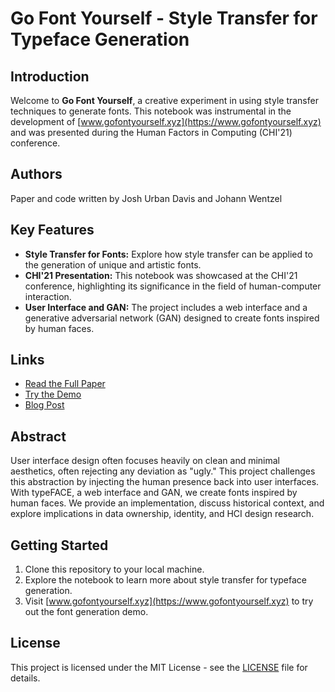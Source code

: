 # Go Font Yourself - Style Transfer for Typeface Generation

## Introduction

Welcome to **Go Font Yourself**, a creative experiment in using style transfer techniques to generate fonts. This notebook was instrumental in the development of [www.gofontyourself.xyz](https://www.gofontyourself.xyz) and was presented during the Human Factors in Computing (CHI'21) conference.

## Authors

Paper and code written by Josh Urban Davis and Johann Wentzel

## Key Features

- **Style Transfer for Fonts:** Explore how style transfer can be applied to the generation of unique and artistic fonts.
- **CHI'21 Presentation:** This notebook was showcased at the CHI'21 conference, highlighting its significance in the field of human-computer interaction.
- **User Interface and GAN:** The project includes a web interface and a generative adversarial network (GAN) designed to create fonts inspired by human faces.

## Links

- [Read the Full Paper](https://dl.acm.org/doi/10.1145/3411763.3450371)
- [Try the Demo](https://www.gofontyourself.xyz)
- [Blog Post](https://johannwentzel.ca/projects/font-your-friends/)

## Abstract

User interface design often focuses heavily on clean and minimal aesthetics, often rejecting any deviation as "ugly." This project challenges this abstraction by injecting the human presence back into user interfaces. With typeFACE, a web interface and GAN, we create fonts inspired by human faces. We provide an implementation, discuss historical context, and explore implications in data ownership, identity, and HCI design research.

## Getting Started

1. Clone this repository to your local machine.
2. Explore the notebook to learn more about style transfer for typeface generation.
3. Visit [www.gofontyourself.xyz](https://www.gofontyourself.xyz) to try out the font generation demo.

## License

This project is licensed under the MIT License - see the [LICENSE](LICENSE) file for details.


